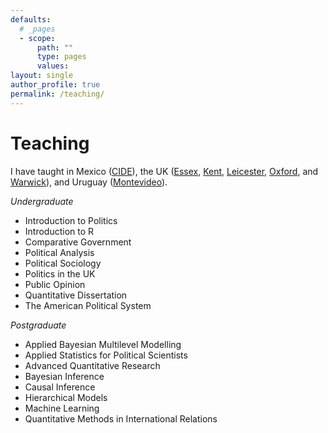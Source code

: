```yaml
---
defaults:
  # _pages
  - scope:
      path: ""
      type: pages
      values:
layout: single
author_profile: true
permalink: /teaching/
---
```


# Teaching

I have taught in Mexico ([CIDE](https://www.cide.edu)), the UK ([Essex](https://www.essex.ac.uk), [Kent](https://www.kent.ac.uk), [Leicester](https://le.ac.uk/),  [Oxford](https://www.ox.ac.uk), and [Warwick](https://warwick.ac.uk)), and Uruguay ([Montevideo](https://www.ucu.edu.uy/)).

*Undergraduate*

- Introduction to Politics
- Introduction to R
- Comparative Government
- Political Analysis
- Political Sociology
- Politics in the UK
- Public Opinion
- Quantitative Dissertation
- The American Political System

*Postgraduate*

- Applied Bayesian Multilevel Modelling
- Applied Statistics for Political Scientists
- Advanced Quantitative Research
- Bayesian Inference
- Causal Inference
- Hierarchical Models
- Machine Learning
- Quantitative Methods in International Relations

